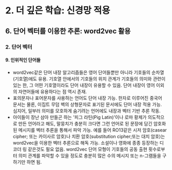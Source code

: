 # 2. 더 깊은 학습: 신경망 적용
## 6. 단어 벡터를 이용한 추론: word2vec 활용
### 2. 단어 벡터
#### 9. 인위적인 단어들
- word2vec같은 단어 내장 알고리즘들은 영어 단어들뿐만 아니라 기호들의 순차열(기호열)에도 유용. 기호열 안에서의 기호들의 위치 관계가 기호들의 의미와 관련이 있는 한, 그 어떤 기호열이라도 단어 내장이 유용할 수 있음. 단어 내장이 영어 이외의 자연어들에 유용하다는 점 역시 존재.
- 표의문자나 표어문자를 사용하는 언어도 단어 내장 가능. 한자로 이루어진 중국어 문서는 물론, 이집트 무덤 벽의 상형문자로 표기된 문서에도 단어 내장 적용 가능. 심지어, 일부러 의미를 모호하게 숨기려는 언어에도 내장과 벡터 기반 추론 작동.
- 아이들이 장난 삼아 만들곤 하는 '피그 라틴(Pig Latin)'이나 로마 황제가 의도적으로 만든 언어라고 해도, 말뭉치가 충분히 크다면 그런 언어로 된 문장에 담긴 암호화된 메시지를 벡터 추론을 통해서 파악 가능. 예를 들어 RO13같은 시저 암호(casear cipher; 또는 카이사르 암호)나 치환 암호(substitution cipher;또는 대치 암호)는 word2vec을 이용한 벡터 추론으로 해독 가능. 소설이나 영화에 종종 등장하는 디코더 링 같은것도 필요 없음. word2vec 단어 모형이 기호들의 공동 출현 횟수로부터 의미 관계를 파악할 수 있을 정도로 충분히 많은 수의 메시지 또는 n-그램들을 구하기만 하면 됨.